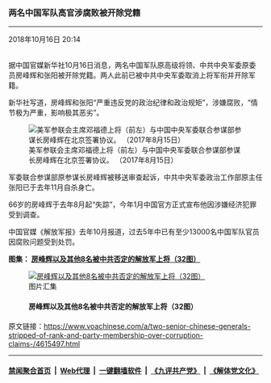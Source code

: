 ### 两名中国军队高官涉腐败被开除党籍
------------------------

<div class="published">
 <span class="date" title="中国时间">
  <time datetime="2018-10-16T20:14:33+08:00">
   2018年10月16日 20:14
  </time>
 </span>
</div>
<br/>
<div class="wsw">
 <p>
  据中国官媒新华社10月16日消息，两名中国军队原高级将领、中共中央军委原委员房峰辉和张阳被开除党籍。两人此前已被中共中央军委取消上将军衔并开除军籍。
 </p>
 <p>
  新华社写道，房峰辉和张阳“严重违反党的政治纪律和政治规矩”，涉嫌腐败，“情节极为严重，影响极其恶劣”。
 </p>
 <div class="wsw__embed">
  <figure class="media-image js-media-expand">
   <div class="img-wrap">
    <div class="thumb">
     <img alt="美军参联会主席邓福德上将（前左）与中国中央军委联合参谋部参谋长房峰辉在北京签署协议。 （2017年8月15日）" src="https://gdb.voanews.com/A3FE292C-CDC0-482B-BD1D-62FF9D9F43D3_cx0_cy6_cw100_w250_r1_s.jpg"/>
    </div>
    <span class="ico ico-fullscreen ico--media-expand ico--rounded">
    </span>
   </div>
   <figcaption>
    <span class="caption">
     美军参联会主席邓福德上将（前左）与中国中央军委联合参谋部参谋长房峰辉在北京签署协议。 （2017年8月15日）
    </span>
   </figcaption>
  </figure>
 </div>
 <p>
  军委联合参谋部原参谋长房峰辉被移送审查起诉，中共中央军委政治工作部原主任张阳已于去年11月自杀身亡。
 </p>
 <p>
  66岁的房峰辉于去年8月起“失踪”，今年1月中国官方正式宣布他因涉嫌经济犯罪受到调查。
 </p>
 <p>
  中国官媒《解放军报》去年10月报道，过去5年中已有至少13000名中国军队官员因腐败问题受到处罚。
 </p>
 <p>
  <strong>
   图集：
   <a class="wsw__a" href="https://www.voachinese.com/a/4203979.html">
    <span class="title">
     房峰辉以及其他8名被中共否定的解放军上将（32图）
    </span>
   </a>
  </strong>
 </p>
 <div class="wsw__embed">
  <figure class="media-gallery-embed overlay-wrap js-media-expand" data-lbox-gallery="true" data-lbox-gallery-url="/a/4203979.html">
   <a href="https://www.voachinese.com/a/4203979.html" title="房峰辉以及其他8名被中共否定的解放军上将（32图）">
    <div class="img-wrap">
     <div class="thumb thumb16_9">
      <img alt="房峰辉以及其他8名被中共否定的解放军上将（32图）" src="https://gdb.voanews.com/0222BDFF-53C4-4258-9B40-B998A88125F7_w250_r1_s.jpg"/>
     </div>
     <span class="ico ico-gallery ico--media-type ico--xl">
     </span>
     <span class="ico ico-gallery ico--media-expand ico--rounded">
     </span>
    </div>
   </a>
   <figcaption class="d-flex flex-wrap overlay-content">
    <span class="label label--media label--inverted m-l-sm">
     图片汇集
    </span>
    <h4 class="title title--media title--inverted m-l-sm">
     房峰辉以及其他8名被中共否定的解放军上将（32图）
    </h4>
   </figcaption>
   <div>
    <div data-lbox-gallery-item-src="https://gdb.voanews.com/0222BDFF-53C4-4258-9B40-B998A88125F7_w1024_q10_s.jpg" data-lbox-gallery-item-title="2013年4月22日，中国军队总参谋长房峰辉在国防部的媒体见面会上讲话。2018年10月6日传来消息，中共中央军委开除了房峰辉的党籍，军事检察机关对房峰辉案侦查终结，移送审查起诉。此前，中央军委已开除房峰辉军籍，取消其上将军衔。中国官媒《解放军报》2017年10月报道，过去5年中已有至少13000名中国军队官员因腐败受到处罚。">
    </div>
    <div data-lbox-gallery-item-src="https://gdb.voanews.com/FCDE427C-5685-4C93-931B-BADCA235405E_w1024_q10_s.jpg" data-lbox-gallery-item-title="2014年1月13日，中国军队总政治部主任张阳在北京出席会议。2018年10月16日新华社报道，中共中央军委开除张阳党籍，依纪依法追缴涉案财物。此前，中央军委已决定开除张阳军籍，取消其上将军衔。2016年1月，他担任新组建的中央军委政治工作部主任。后来他被调查。2017年11月28日，新华社报道， 经调查核实，张阳严重违纪违法，涉嫌行贿受贿、巨额财产来源不明犯罪。经组织安排，张阳接受组织谈话期间一直在家居住。2017年11月23日上午，张阳在家中自缢死亡 。">
    </div>
    <div data-lbox-gallery-item-src="https://gdb.voanews.com/C8AC905C-F56C-4F4F-B632-9B9421B45F74_w1024_q10_s.jpg" data-lbox-gallery-item-title="2017年3月5日，中共中央军委政治工作部主任张阳（第二排，左）与中共中央军委联合参谋部参谋长房峰辉（第二排，右）在北京人大会堂参加全国人大会议开幕式。他们曾一起做官，一起升官，一起丢官，罪名先后公布。2018年1月9日新华社报道：&amp;ldquo;日前，经党中央批准，中华人民共和国中央军事委员会委员房峰辉（中共中央军事委员会原委员、中央军委联合参谋部原参谋长）因涉嫌行贿、受贿犯罪，被移送军事检察机关依法处理。&amp;rdquo; 由此来看，当时他还没有被开除他最后一个公职和军职。当局没有说是否开除了他的党籍，而过去对&amp;ldquo;大老虎&amp;rdquo;往往是先开除党籍和公职再移送司法机关的。">
    </div>
    <div data-lbox-gallery-item-src="https://gdb.voanews.com/4FD3197E-75DB-4B3F-82D9-CA0173DC5D29_w1024_q10_s.jpg" data-lbox-gallery-item-title="2012年11月8日，在人民大会堂举行的中共十八大开幕式上，田修思上将与邓小平的儿子邓朴方交谈。这是西方三大通讯社唯一的一张田修思照片。中国国防部网站2016年7月9日表示，空军原政委田修思因涉嫌严重违纪被立案审查。2016年9月3日中国人大常委会公告宣布终止田修思的人大代表和人大外事委员会副主任委员职务。">
    </div>
    <div data-lbox-gallery-item-src="https://gdb.voanews.com/29298492-9285-4CBA-A331-E6FF5D342D5C_w1024_q10_s.jpg" data-lbox-gallery-item-title="2014年3月10日，中国武警部队司令员王建平在北京开会。2016年11月29日，中国国防部新闻发言人杨宇军说，王建平因涉嫌受贿犯罪，被中国军事检察机关立案侦查。王建平被认为是已经落马的前中共中央政法委书记周永康的亲信。他担任武警部队司令员时，周永康是他的直接上司。王建平也是中共&amp;ldquo;十八大&amp;rdquo;后中国军警系统首位落马的现役上将。">
    </div>
    <div data-lbox-gallery-item-src="https://gdb.voanews.com/A766667F-2A48-40E5-8F9A-B0AF5CED3CA8_w1024_q10_s.jpg" data-lbox-gallery-item-title="在中共十九大之前，在北京的《砥砺奋进的五年》大型成就展里，展示了被查处的腐败高官的照片，还说这排除了政治隐患。 其中有周永康，薄熙来、郭伯雄、徐才厚、孙政才和令计划（2017年9月28日）。其中郭伯雄和徐才厚在退役前是上将。新京报报道说，房峰辉涉徐才厚、郭伯雄案。中共十八大以来，根据官方公开消息，中共军队至少有7名上将落马。他们是徐才厚、郭伯雄、田修思、王建平、王喜斌、张阳和房峰辉。而在过去，也有黄永胜和谢富治两个上将(照片在后面）被列入&amp;ldquo;林彪、江青反革命集团案&amp;rdquo;16名主犯。所以说房峰辉是已经被中共当局公开否定的第九个解放军上将。">
    </div>
    <div data-lbox-gallery-item-src="https://gdb.voanews.com/32DB1423-A6D5-479B-AD15-F7C89E6D956D_w1024_q10_s.jpg" data-lbox-gallery-item-title='&lt;span class="caption caption--inverted"&gt;过去王喜斌担任国防大学校长和人大职务时中国人大网上关于他的信息。2017年2月23日，中国人大常委会通过关于个别代表的报告，终止国防大学原校长王喜斌的人大代表资格。 报告显示，王喜斌因涉嫌职务犯罪，提出辞去人大职务。&lt;/span&gt; 西方三大通讯社图片网站没有王喜斌的照片。&lt;/span&gt;'>
    </div>
    <div data-lbox-gallery-item-src="https://gdb.voanews.com/0EDA9177-3A99-47E4-B02A-83E088511ED8_w1024_q10_s.jpg" data-lbox-gallery-item-title="曾经担任中国军队总参谋长的黄永胜在1980年11月29日接受审判。在中共于1965年取消军衔之前，他是上将。他被看作林彪的&amp;ldquo;四大金刚&amp;rdquo;之首，受林彪连累而垮台。当局发给群众学习的批判林彪集团的资料说，黄永胜在掌权时念过一首批判秦始皇的古诗，显示他有意谋反。那首诗说&amp;ldquo;竹帛烟消帝业虚，关河空锁祖龙居。坑灰未冷山东乱，刘项原来不读书。&amp;rdquo; 谢富治曾经向毛泽东报告黄永胜对几位将军念过此诗，毛泽东闻之格外警觉， 在南巡中说：&amp;ldquo;我就不相信黄永胜就能指挥解放军，解放军就听他一个人的？有人说我是秦始皇，希望我快点死，死了他们好上台啊。&amp;rdquo;">
    </div>
    <div data-lbox-gallery-item-src="https://gdb.voanews.com/B5545747-9B6B-47F2-A725-0B0A23EBC6A6_w1024_q10_s.jpg" data-lbox-gallery-item-title="谢富治，在中共于1965年取消军衔之前，他是上将。他在文革时当过公安部长，国务院副总理，北京军区第一政委兼北京卫戍区第一政委、北京市革命委员会主任。他在文革中整人太多而积怨甚深。他在1972年病亡，1980年被定为林彪、江青反革命集团主犯，开除中共党籍。">
    </div>
    <div data-lbox-gallery-item-src="https://gdb.voanews.com/CB85AE39-8B85-421B-9B93-1D7961F628A7_w1024_q10_s.jpg" data-lbox-gallery-item-title="2017年8月17日，在北京人民大会堂，中国国家主席习近平和中央军委联合参谋部参谋长房峰辉等待会见美军参谋长联席会议主席邓福德。几天后， 8月26日，新的中央军委联合参谋部参谋长李作成会见了参加第二届&amp;ldquo;阿中巴塔&amp;rdquo;四国军队反恐合作协调机制高级领导人会议的巴基斯坦陆军参谋长巴杰瓦。中国官方在这个消息里对公众透露了李作成取代房峰辉之事，而没有专门为此发消息。">
    </div>
    <div data-lbox-gallery-item-src="https://gdb.voanews.com/186DF068-D63A-4C34-9F0C-68D78DFCE1FC_w1024_q10_s.jpg" data-lbox-gallery-item-title="2013年4月23日，在北京人民大会堂，美国参谋长联席会议主席邓普西同中国国家主席习近平和总参谋长房峰辉谈话。">
    </div>
    <div data-lbox-gallery-item-src="https://gdb.voanews.com/CF7CFB34-4A1C-4E35-B660-D7FC49719BF9_w1024_q10_s.jpg" data-lbox-gallery-item-title="2017年3月8日，中共中央军委联合参谋部参谋长房峰辉（右）和中共中央军委政治工作部主任张阳（左）在北京人大会堂参加全国人大会议。他们在2017年8月被免除上述职务，两人都没有成为中共十九大代表，而其他一些将要退休的军委委员和高级将领仍然在代表名单里。这是张阳和房峰辉的不祥之兆。在本网随后的问卷调查（9月6日）中，81%的投票者选择了&amp;ldquo;这证实外媒关于其出事被查之说，他们将被整肃 &amp;rdquo; 。">
    </div>
    <div data-lbox-gallery-item-src="https://gdb.voanews.com/9D3CB909-C66D-4860-8543-DB94D5FA15CD_w1024_q10_s.jpg" data-lbox-gallery-item-title="2017年3月5日，中共中央军委政治工作部主任张阳（第一排，中）与中共中央军委联合参谋部参谋长房峰辉（第一排，右）在北京人大会堂参加全国人大会议开幕式。贵州省委书记陈敏尔坐在他们后面。陈敏尔被认为属于习家军，后来升任重庆市委书记，成为十九大政治局委员。这里说升任，是因为重庆等四大直辖市的市委书记都进政治局。">
    </div>
    <div data-lbox-gallery-item-src="https://gdb.voanews.com/95AB5369-A26B-486B-B0DD-FB3B7612C7BD_w1024_q10_s.jpg" data-lbox-gallery-item-title="2013年3月16日，中国军队总参谋长房峰辉和中国国防部长常万全在人大会议上。他们都是中共十八届中央军委委员，但不是十九届中央军委委员。常万全现在仍是国防部长和国家中央军委委员。而房峰辉在被送交军事检察机关之前，职务只剩下国家中央军委委员了。">
    </div>
    <div data-lbox-gallery-item-src="https://gdb.voanews.com/C768A47E-C7E3-438F-8CA6-8F0C4DE98FEE_w1024_q10_s.jpg" data-lbox-gallery-item-title="2009年10月1日，北京举行庆祝中华人民共和国成立60周年阅兵。北京军区司令员房峰辉是总指挥。有些人认为，房峰辉是胡锦涛爱将，受到胡锦涛倚重。在这之前，房峰辉升为北京军区司令之后， 美国国防部的一份内部分析指出，解放军的这波人事调动可以解释为中国国家主席胡锦涛在中共17大之前巩固自己在军队的领导地位。 中国官媒人民网曾报道房峰辉2007年调任北京军区司令员、首度出任大军区正职时年仅56岁，是当时七大军区司令员最年轻的一位，并援引一些媒体评论称他是&amp;ldquo;军界举足轻重的耀眼将星&amp;rdquo;。">
    </div>
    <div data-lbox-gallery-item-src="https://gdb.voanews.com/DF34AFFC-F3DE-4894-8070-A5B57CC08AA8_w1024_q10_s.jpg" data-lbox-gallery-item-title="2017年8月15日，中国中央军委联合参谋部参谋长房峰辉在北京八一大楼的大院里欢迎美军参谋长联席会议主席邓福德。房峰辉当参谋长至少一直当到8月21日，在这一天，中国官方消息说&amp;ldquo;军委联合参谋部参谋长房峰辉在八一大楼会见泰国武装部队最高司令素拉蓬。&amp;rdquo;">
    </div>
    <div data-lbox-gallery-item-src="https://gdb.voanews.com/A3FE292C-CDC0-482B-BD1D-62FF9D9F43D3_w1024_q10_s.jpg" data-lbox-gallery-item-title="美军参联会主席邓福德上将（前左）与中国中央军委联合参谋部参谋长房峰辉在北京签署协议。 （2017年8月15日）">
    </div>
    <div data-lbox-gallery-item-src="https://gdb.voanews.com/22503787-0D44-4033-AE26-6866A256BF7D_w1024_q10_s.jpg" data-lbox-gallery-item-title="北京八一大楼，2017年8月15日，中国中央军委联合参谋部参谋长房峰辉和美军参谋长联席会议主席邓福德举行会谈时，军人在外面站岗。">
    </div>
    <div data-lbox-gallery-item-src="https://gdb.voanews.com/EA500162-DACA-4EA0-A9F7-D4B918DFA4F1_w1024_q10_s.jpg" data-lbox-gallery-item-title="美军参谋长联席会议主席邓福德与中国人民解放军总参谋长房峰辉在北京八一大楼签署协议后握手（2017年8月15日） 。房峰辉作为军令方面的高官，和外国人接触的机会远远多于军政方面的高官张阳。">
    </div>
    <div data-lbox-gallery-item-src="https://gdb.voanews.com/CDCBA63B-1C35-41A7-95E9-FA46983D850B_w1024_q10_s.jpg" data-lbox-gallery-item-title="2017年6月21日在华盛顿的美国国务院举行的美中外交与安全对话中，美国国务卿雷克斯·蒂勒森、国防部长马蒂斯等人与房峰辉和中国国务委员杨洁篪等人会谈。">
    </div>
    <div data-lbox-gallery-item-src="https://gdb.voanews.com/0B57D4BA-DF01-4FE9-A82D-BF754914FBDD_w1024_q10_s.jpg" data-lbox-gallery-item-title="2017年4月6日， 佛罗里达州海湖庄园欢迎习近平一行的晚宴上，川普总统的女婿库什纳、女儿伊万卡和中国军委联合参谋部参谋长房峰辉。">
    </div>
    <div data-lbox-gallery-item-src="https://gdb.voanews.com/5C218848-12DC-49DC-AF7E-60F825061916_w1024_q10_s.jpg" data-lbox-gallery-item-title="美国总统川普和家人、高级顾问同中国国家主席习近平和随行人员在佛罗里达州海湖庄园的晚宴上(2017年4月6日)。从图片上看，两位元首在交谈，库什纳和彭丽媛在交谈，伊万卡和房峰辉在交谈。
">
    </div>
    <div data-lbox-gallery-item-src="https://gdb.voanews.com/EB186BCA-148F-48A5-8069-298D02842D68_w1024_q10_s.jpg" data-lbox-gallery-item-title="美国总统川普及其手下高官同中国主席习近平及其手下高官在海湖庄园举行双边会谈(2017年4月7日)。房峰辉在场，坐在栗战书旁边。">
    </div>
    <div data-lbox-gallery-item-src="https://gdb.voanews.com/3ED95ECE-02B8-4366-B589-D17722C77B5E_w1024_q10_s.jpg" data-lbox-gallery-item-title="2015年3月11日，日本裔的美国海军上将哈里斯(左)在北京八一大楼会见中国军队总参谋长房峰辉将军(中)。">
    </div>
    <div data-lbox-gallery-item-src="https://gdb.voanews.com/98BF72B1-AC18-44DD-B091-F4299FD52B92_w1024_q10_s.jpg" data-lbox-gallery-item-title="2014年5月14日中国军队总参谋长房峰辉在美国国防大学的欢迎仪式上和美国陆军军乐队人员交谈（美国国防部照片）">
    </div>
    <div data-lbox-gallery-item-src="https://gdb.voanews.com/4CE3657F-D9B7-44F6-96DB-C086C265BA6D_w1024_q10_s.jpg" data-lbox-gallery-item-title="2014年5月14日，五角大楼外面，美国陆军上将, 参谋长联席会议主席邓普西和中国人民解放军总参谋长房峰辉在欢迎房峰辉的仪式开始前。(美国国防部照片)">
    </div>
    <div data-lbox-gallery-item-src="https://gdb.voanews.com/E0D701FE-A3BD-4EA2-82A8-4422450D402B_w1024_q10_s.jpg" data-lbox-gallery-item-title="2014年5月15日中国军队总参谋长房峰辉与美军参谋长联席会议主席邓普西将军在五角大楼举行联合记者会">
    </div>
    <div data-lbox-gallery-item-src="https://gdb.voanews.com/AA57DC52-4244-4220-8F7A-3D50255A8CF8_w1024_q10_s.jpg" data-lbox-gallery-item-title="2014年5月14日华盛顿特区国家战争学院：美国陆军将军, 参谋长联席会议主席登普西和中国人民解放军总参谋长房峰辉在欢迎酒会上握手。登普西和他的中国同行继续讨论如何改善美中军事的关系。(国防部照片)">
    </div>
    <div data-lbox-gallery-item-src="https://gdb.voanews.com/4E7202EB-954A-4FA8-B905-8DC0B458878C_w1024_q10_s.png" data-lbox-gallery-item-title="在这张旧照片上，时任中国军队总参谋长的房峰辉和阿富汗、巴基斯坦的将领们穿着迷彩服坐在一起。">
    </div>
    <div data-lbox-gallery-item-src="https://gdb.voanews.com/D88EFF02-D22A-4C6F-B031-5C4DDEA67FAC_w1024_q10_s.jpg" data-lbox-gallery-item-title="2013年4月22日，在北京八一大楼欢迎美国参谋长联席会议主席邓普西的仪式上，他和中国参谋长房峰辉检阅仪仗队。">
    </div>
    <div data-lbox-gallery-item-src="https://gdb.voanews.com/85E3003B-9B15-4FA3-9999-35F833D86A4C_w1024_q10_s.jpg" data-lbox-gallery-item-title="2013年4月22日，在北京八一大楼欢迎美国参谋长联席会议主席邓普西的仪式上，他和中国参谋长房峰辉检阅仪仗队。">
    </div>
    <div data-lbox-gallery-item-src="https://gdb.voanews.com/9007A7A3-A015-4A38-8DC4-F018BC86EFFF_w1024_q10_s.jpg" data-lbox-gallery-item-title="2013年4月22日，在北京八一大楼，美国参谋长联席会议主席邓普西和中国军队总参谋长房峰辉在媒体见面会上。">
    </div>
   </div>
  </figure>
 </div>
 <p>
 </p>
</div>

原文链接：https://www.voachinese.com/a/two-senior-chinese-generals-stripped-of-rank-and-party-membership-over-corruption-claims-/4615497.html


------------------------
#### [禁闻聚合首页](https://github.com/gfw-breaker/banned-news/blob/master/README.md) &nbsp;|&nbsp; [Web代理](https://github.com/gfw-breaker/open-proxy/blob/master/README.md) &nbsp;|&nbsp;  [一键翻墙软件](https://github.com/gfw-breaker/nogfw/blob/master/README.md) &nbsp;|&nbsp; [《九评共产党》](https://github.com/gfw-breaker/9ping.md/blob/master/README.md#九评之一评共产党是什么) &nbsp;|&nbsp; [《解体党文化》](https://github.com/gfw-breaker/jtdwh.md/blob/master/README.md#绪论)